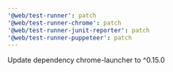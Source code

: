 ```yaml
---
'@web/test-runner': patch
'@web/test-runner-chrome': patch
'@web/test-runner-junit-reporter': patch
'@web/test-runner-puppeteer': patch
---
```


Update dependency chrome-launcher to ^0.15.0
